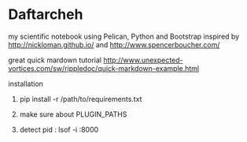 Daftarcheh
==========

my scientific notebook using Pelican, Python and Bootstrap
inspired by http://nickloman.github.io/ and http://www.spencerboucher.com/

great quick mardown tutorial
http://www.unexpected-vortices.com/sw/rippledoc/quick-markdown-example.html

installation

1) pip install -r /path/to/requirements.txt
2) make sure about PLUGIN_PATHS 

3) detect pid : lsof -i :8000
